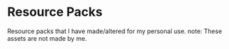 # Resource Packs

Resource packs that I have made/altered for my personal use.
note: These assets are not made by me. 
